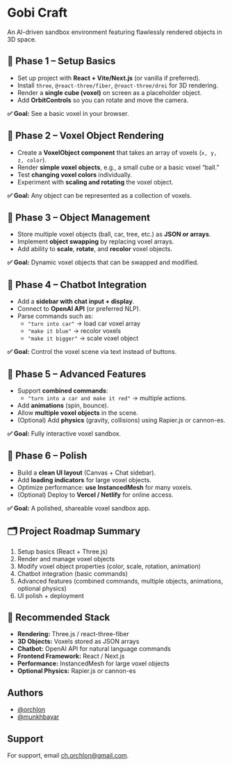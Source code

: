 
# Gobi Craft

An AI-driven sandbox environment featuring flawlessly rendered objects in 3D space. 


## 📌 Phase 1 – Setup Basics

- Set up project with **React + Vite/Next.js** (or vanilla if preferred).  
- Install `three`, `@react-three/fiber`, `@react-three/drei` for 3D rendering.  
- Render a **single cube (voxel)** on screen as a placeholder object.  
- Add **OrbitControls** so you can rotate and move the camera.  

**✅ Goal:** See a basic voxel in your browser.  


## 📌 Phase 2 – Voxel Object Rendering

- Create a **VoxelObject component** that takes an array of voxels (`x, y, z, color`).  
- Render **simple voxel objects**, e.g., a small cube or a basic voxel “ball.”  
- Test **changing voxel colors** individually.  
- Experiment with **scaling and rotating** the voxel object.  

**✅ Goal:** Any object can be represented as a collection of voxels.  

## 📌 Phase 3 – Object Management

- Store multiple voxel objects (ball, car, tree, etc.) as **JSON or arrays**.  
- Implement **object swapping** by replacing voxel arrays.  
- Add ability to **scale**, **rotate**, and **recolor** voxel objects.  

**✅ Goal:** Dynamic voxel objects that can be swapped and modified.  

## 📌 Phase 4 – Chatbot Integration

- Add a **sidebar with chat input + display**.  
- Connect to **OpenAI API** (or preferred NLP).  
- Parse commands such as:  
  - `"turn into car"` → load car voxel array  
  - `"make it blue"` → recolor voxels  
  - `"make it bigger"` → scale voxel object  

**✅ Goal:** Control the voxel scene via text instead of buttons.  

## 📌 Phase 5 – Advanced Features

- Support **combined commands**:  
  - `"turn into a car and make it red"` → multiple actions.  
- Add **animations** (spin, bounce).  
- Allow **multiple voxel objects** in the scene.  
- (Optional) Add **physics** (gravity, collisions) using Rapier.js or cannon-es.  

**✅ Goal:** Fully interactive voxel sandbox.  

## 📌 Phase 6 – Polish

- Build a **clean UI layout** (Canvas + Chat sidebar).  
- Add **loading indicators** for large voxel objects.  
- Optimize performance: **use InstancedMesh** for many voxels.  
- (Optional) Deploy to **Vercel / Netlify** for online access.  

**✅ Goal:** A polished, shareable voxel sandbox app.  


## 🗂️ Project Roadmap Summary

1. Setup basics (React + Three.js)  
2. Render and manage voxel objects  
3. Modify voxel object properties (color, scale, rotation, animation)  
4. Chatbot integration (basic commands)  
5. Advanced features (combined commands, multiple objects, animations, optional physics)  
6. UI polish + deployment  


## 🔧 Recommended Stack

- **Rendering:** Three.js / react-three-fiber  
- **3D Objects:** Voxels stored as JSON arrays  
- **Chatbot:** OpenAI API for natural language commands  
- **Frontend Framework:** React / Next.js  
- **Performance:** InstancedMesh for large voxel objects  
- **Optional Physics:** Rapier.js or cannon-es


## Authors

- [@orchlon](https://www.github.com/orchlonn)
- [@munkhbayar](https://www.github.com/munkhbayar17)


## Support

For support, email ch.orchlon@gmail.com.

